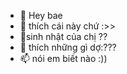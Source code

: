 - 👋 Hey bae
- 👀 thích cái này chứ :>>
- 🌱sinh nhật của chị ??
- 💞️ thích những gì dợ:???
- 📫 nói em biết nào :))

<!---
toancocrush/toancocrush is a ✨ special ✨ repository because its `README.md` (this file) appears on your GitHub profile.
You can click the Preview link to take a look at your changes.
--->

